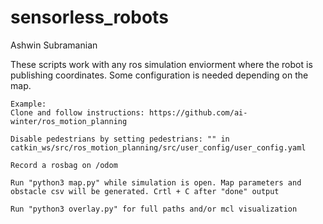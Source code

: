 # sensorless_robots

Ashwin Subramanian

These scripts work with any ros simulation enviorment where the robot is publishing coordinates. Some configuration is needed depending on the map.


    Example:
    Clone and follow instructions: https://github.com/ai-winter/ros_motion_planning

    Disable pedestrians by setting pedestrians: "" in catkin_ws/src/ros_motion_planning/src/user_config/user_config.yaml

    Record a rosbag on /odom

    Run "python3 map.py" while simulation is open. Map parameters and obstacle csv will be generated. Crtl + C after "done" output

    Run "python3 overlay.py" for full paths and/or mcl visualization